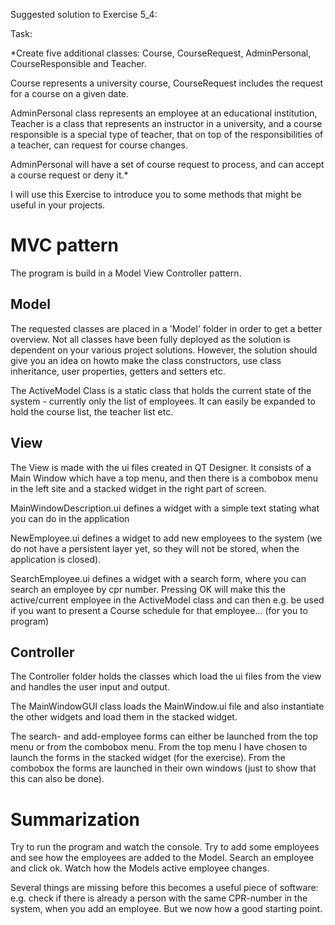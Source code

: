 Suggested solution to Exercise 5_4:

Task:

*Create five additional classes: Course, CourseRequest, AdminPersonal, CourseResponsible and Teacher. 

Course represents a university course, CourseRequest includes the request for a course on a given date.

AdminPersonal class represents an employee at an educational institution, 
Teacher is a class that represents an instructor in a university, and a course responsible is 
a special type of teacher, that on top of the responsibilities of a teacher, can request for course 
changes. 

AdminPersonal will have a set of course request to process, and can accept a course request 
or deny it.*

I will use this Exercise to introduce you to some methods that might be useful in your projects.

# MVC pattern

The program is build in a Model View Controller pattern. 

## Model
The requested classes are placed in a 'Model' folder
in order to get a better overview. Not all classes have been fully deployed as the solution is dependent on 
your various project solutions. However, the solution should give you an idea on howto make the class constructors,
use class inheritance, user properties, getters and setters etc.

The ActiveModel Class is a static class that holds the current state of the system - currently only the list of employees. It can
easily be expanded to hold the course list, the teacher list etc.

## View
The View is made with the ui files created in QT Designer. It consists of a Main Window which have a top menu,
and then there is a combobox menu in the left site and a stacked widget in the right part of screen.

MainWindowDescription.ui defines a widget with a simple text stating what you can do in the application

NewEmployee.ui defines a widget to add new employees to the system (we do not have a persistent layer yet, so
they will not be stored, when the application is closed). 

SearchEmployee.ui defines a widget with a search form, where you can search an employee by cpr number.
Pressing OK will make this the active/current employee in the ActiveModel class and can then e.g. be used
if you want to present a Course schedule for that employee... (for you to program)

## Controller

The Controller folder holds the classes which load the ui files from the view and handles the user input
and output.

The MainWindowGUI class loads the MainWindow.ui file and also instantiate the other widgets
and load them in the stacked widget.

The search- and add-employee forms can either be launched from the top menu or from the combobox menu.
From the top menu I have chosen to launch the forms in the stacked widget (for the exercise). 
From the combobox the forms are launched in their own windows (just to show that this can also be done).

# Summarization

Try to run the program and watch the console. Try to add some employees and see how the employees
are added to the Model. Search an employee and click ok. Watch how the Models active employee changes.

Several things are missing before this becomes a useful piece of software: e.g. check if there is
already a person with the same CPR-number in the system, when you add an employee.
But we now how a good starting point.












